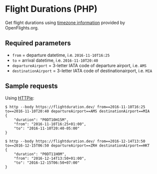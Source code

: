 # Flight Durations (PHP)

Get flight durations using [timezone information](http://openflights.org/data.html) provided by OpenFlights.org.

## Required parameters

* `from` = departure datetime, i.e. `2016-11-10T16:25`
* `to` = arrival datetime, i.e. `2016-11-10T20:40`
* `departureAirport` = 3-letter IATA code of departure airport, i.e. `AMS`
* `destinationAirport` =  3-letter IATA code of destinationairport, i.e. `MIA`

## Sample requests

Using [HTTPie](https://httpie.org):

```
$ http --body https://flightduration.dev/ from==2016-11-10T16:25 to==2016-11-10T20:40 departureAirport==AMS destinationAirport==MIA
{
    "duration": "P0DT10H15M",
    "from": "2016-11-10T16:25+01:00",
    "to": "2016-11-10T20:40-05:00"
}

$ http --body https://flightduration.dev/ from==2016-12-14T13:50 to==2016-12-15T06:50 departureAirport==ZRH destinationAirport==HKT
{
    "duration": "P0DT11H0M",
    "from": "2016-12-14T13:50+01:00",
    "to": "2016-12-15T06:50+07:00"
}
```
